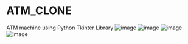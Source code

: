 # ATM_CLONE
ATM machine using Python Tkinter Library
![image](https://github.com/omjasoliya/ATM_CLONE/assets/107740911/9a0e7bbd-5740-4399-898b-e305725a3375)
![image](https://github.com/omjasoliya/ATM_CLONE/assets/107740911/c5e5cbe3-238e-4614-8fc8-f363277896b0)
![image](https://github.com/omjasoliya/ATM_CLONE/assets/107740911/0d7283aa-0266-4c57-88ef-3e3e4c60095c)
![image](https://github.com/omjasoliya/ATM_CLONE/assets/107740911/03c48f5d-0224-4d9b-bddb-11d820b2d2fb)
